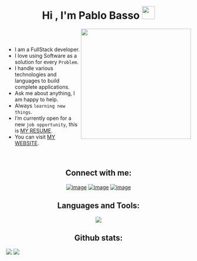 <h1 align="center">Hi , I'm Pablo Basso <img src="https://media.giphy.com/media/hvRJCLFzcasrR4ia7z/giphy.gif" width="35"></h1> 
<img align="right" src="https://github.com/7oSkaaa/7oSkaaa/blob/main/Images/Right_Side.gif?raw=true" width = 300px></picture>

<br><br>

-  I am a FullStack developer.
- I love using Software as a solution for every `Problem`.
- I handle various technologies and languages to build complete applications.
-  Ask me about anything, I am happy to help.
-  Always `learning new things`.
-  I’m currently open for a new `job opportunity`, this is [MY RESUME](http://).
-  You can visit [MY WEBSITE](https://).
<br>

<h2 align="center">Connect with me:</h2>
<div align="center"
>


[![image](https://skillicons.dev/icons?i=linkedin)](https://www.linkedin.com/in/pablo-basso-40b93b34b/)
[![image](https://skillicons.dev/icons?i=gmail)](mailto:produtor.pablobasso25@gmail.com)
[![image](https://skillicons.dev/icons?i=instagram)](https://www.instagram.com/pablobasso25/)
</div>

<h2 align="center">Languages and Tools:</h2>

<p align="center">
  <a align="center" href="https://skillicons.dev">
    <img src="https://skillicons.dev/icons?i=html,css,react,py,bootstrap,tailwind,php,js,github,git,cpp,vscode,=10" />
  </a>
</p>

<h2  align="center">Github stats:</h2> 

[![](https://github-readme-stats.vercel.app/api?username=pablobasso25&show_icons=true&theme=tokyonight&hide_border=true&locale=en)](https://github.com/pablobasso25)
[![](https://github-readme-streak-stats.herokuapp.com/?user=pablobasso25&theme=material-palenight)](https://github.com/pablobasso25)
</div>
